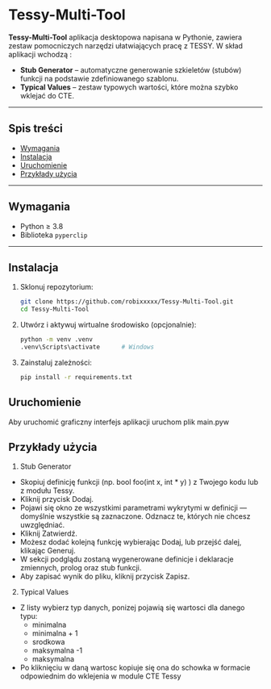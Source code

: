 # Tessy-Multi-Tool

**Tessy-Multi-Tool** aplikacja desktopowa napisana w Pythonie, zawiera zestaw pomocniczych narzędzi ułatwiających pracę z TESSY. W skład aplikacji wchodzą :

- **Stub Generator** – automatyczne generowanie szkieletów (stubów) funkcji na podstawie zdefiniowanego szablonu.
- **Typical Values** – zestaw typowych wartości, które można szybko wklejać do CTE.

---

## Spis treści

- [Wymagania](#wymagania)  
- [Instalacja](#instalacja)  
- [Uruchomienie](#uruchomienie)  
- [Przykłady użycia](#przykłady-użycia)   

---

## Wymagania

- Python ≥ 3.8  
- Biblioteka `pyperclip`  

---

## Instalacja

1. Sklonuj repozytorium:
   ```bash
   git clone https://github.com/robixxxxx/Tessy-Multi-Tool.git
   cd Tessy-Multi-Tool

2. Utwórz i aktywuj wirtualne środowisko (opcjonalnie):
   ```bash
   python -m venv .venv
   .venv\Scripts\activate      # Windows

3. Zainstaluj zależności:
   ```bash
   pip install -r requirements.txt

## Uruchomienie

Aby uruchomić graficzny interfejs aplikacji uruchom plik main.pyw

## Przykłady użycia

1. Stub Generator
  * Skopiuj definicję funkcji (np. bool foo(int x, int * y) ) z Twojego kodu lub z modułu Tessy.
  * Kliknij przycisk Dodaj.
  * Pojawi się okno ze wszystkimi parametrami wykrytymi w definicji — domyślnie wszystkie są zaznaczone. Odznacz te, których nie chcesz uwzględniać.
  * Kliknij Zatwierdź.
  * Możesz dodać kolejną funkcję wybierając Dodaj, lub przejść dalej, klikając Generuj.
  * W sekcji podglądu zostaną wygenerowane definicje i deklaracje zmiennych, prolog oraz stub funkcji. 
  * Aby zapisać wynik do pliku, kliknij przycisk Zapisz.

2. Typical Values
  * Z listy wybierz typ danych, ponizej pojawią się wartosci dla danego typu:
    + minimalna
    + minimalna + 1
    + srodkowa
    + maksymalna -1
    + maksymalna 
  * Po kliknięciu w daną wartosc kopiuje się ona do schowka w formacie odpowiednim do wklejenia w module CTE Tessy